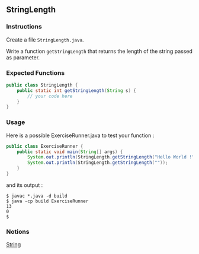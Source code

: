 ## StringLength

### Instructions

Create a file `StringLength.java`.

Write a function `getStringLength` that returns the length of the string passed as parameter.

### Expected Functions
```java
public class StringLength {
    public static int getStringLength(String s) {
        // your code here
    }
}
```

### Usage

Here is a possible ExerciseRunner.java to test your function : 
```java
public class ExerciseRunner {
    public static void main(String[] args) {
        System.out.println(StringLength.getStringLength("Hello World !"));
        System.out.println(StringLength.getStringLength(""));
    }
}
```

and its output :
```shell
$ javac *.java -d build
$ java -cp build ExerciseRunner 
13
0
$ 
```

### Notions
[String]( https://docs.oracle.com/en/java/javase/17/docs/api/java.base/java/lang/String.html)  